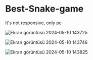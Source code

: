 # Best-Snake-game
It's not responsive, only pc

![Ekran görüntüsü 2024-05-10 143725](https://github.com/Umitt96/Best-Snake-game/assets/55894059/5162b342-d4b1-443f-bbb7-0129b697c947)



![Ekran görüntüsü 2024-05-10 143746](https://github.com/Umitt96/Best-Snake-game/assets/55894059/1ff1c1fb-d010-45b7-894a-a588c1d98257)


![Ekran görüntüsü 2024-05-10 143825](https://github.com/Umitt96/Best-Snake-game/assets/55894059/bba9a22e-b01f-4327-8a26-a02b3081329d)


